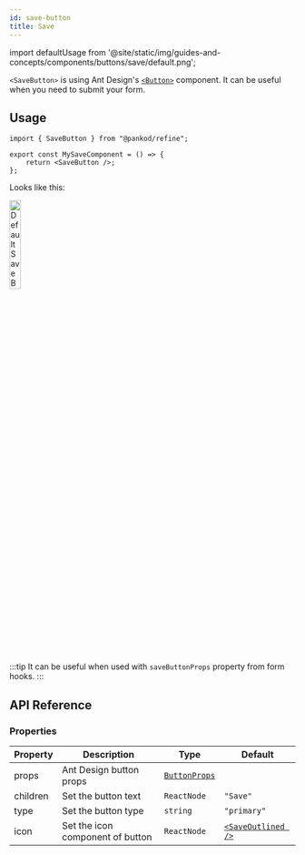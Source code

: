 ```yaml
---
id: save-button
title: Save
---
```


import defaultUsage from '@site/static/img/guides-and-concepts/components/buttons/save/default.png';

`<SaveButton>` is using Ant Design's [`<Button>`](https://ant.design/components/button/) component. It can be useful when you need to submit your form.

## Usage

```tsx
import { SaveButton } from "@pankod/refine";

export const MySaveComponent = () => {
    return <SaveButton />;
};
```

Looks like this:

<div>
    <img  width="20%" src={defaultUsage} alt="Default Save Button" />
</div>
<br/>

:::tip
It can be useful when used with `saveButtonProps` property from form hooks.
:::

## API Reference

### Properties

| Property | Description                      | Type                                                       | Default                                                   |
| -------- | -------------------------------- | ---------------------------------------------------------- | --------------------------------------------------------- |
| props    | Ant Design button props          | [`ButtonProps`](https://ant.design/components/button/#API) |                                                           |
| children | Set the button text              | `ReactNode`                                                | `"Save"`                                                  |
| type     | Set the button type              | `string`                                                   | `"primary"`                                               |
| icon     | Set the icon component of button | `ReactNode`                                                | [`<SaveOutlined />`](https://ant.design/components/icon/) |
